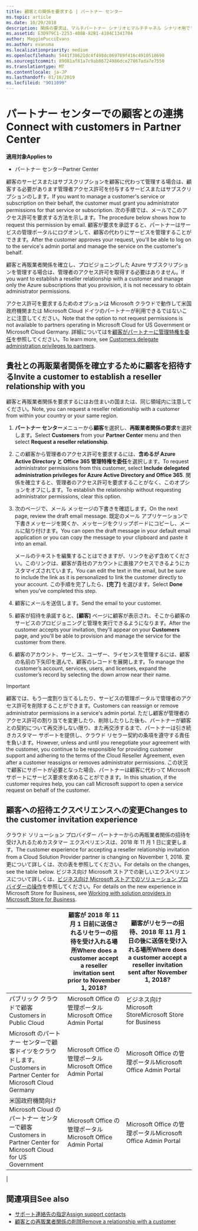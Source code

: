 ```yaml
---
title: 顧客との関係を要求する | パートナー センター
ms.topic: article
ms.date: 10/29/2018
description: 関係の要求は、マルチパートナー シナリオとマルチチャネル シナリオ用です。 また、パートナーの代理管理者特権が顧客によって削除され、パートナーがプロビジョニングやサポートを提供するために、管理者特権を復元する必要がある場合にも使用できます。
ms.assetid: E3D979C1-2253-408B-82B1-4104C1341704
author: MaggiePucciEvans
ms.author: evansma
ms.localizationpriority: medium
ms.openlocfilehash: 5441f38621dc4f498dc869789f416c4910518690
ms.sourcegitcommit: 89081af81a7c9ab86724986dce27867ada7e7550
ms.translationtype: MT
ms.contentlocale: ja-JP
ms.lasthandoff: 01/16/2019
ms.locfileid: "9011099"
---
```

# <a name="connect-with-customers-in-partner-center"></a><span data-ttu-id="6a774-104">パートナー センターでの顧客との連携</span><span class="sxs-lookup"><span data-stu-id="6a774-104">Connect with customers in Partner Center</span></span>

**<span data-ttu-id="6a774-105">適用対象</span><span class="sxs-lookup"><span data-stu-id="6a774-105">Applies to</span></span>**

-  <span data-ttu-id="6a774-106">パートナー センター</span><span class="sxs-lookup"><span data-stu-id="6a774-106">Partner Center</span></span>

<span data-ttu-id="6a774-107">顧客のサービスまたはサブスクリプションを顧客に代わって管理する場合は、顧客する必要があります管理者アクセス許可を付与するサービスまたはサブスクリプションのします。</span><span class="sxs-lookup"><span data-stu-id="6a774-107">If you want to manage a customer's service or subscription on their behalf, the customer must grant you administrator permissions for that service or subscription.</span></span> <span data-ttu-id="6a774-108">次の手順では、メールでこのアクセス許可を要求する方法を示します。</span><span class="sxs-lookup"><span data-stu-id="6a774-108">The procedure below shows how to request this permission by email.</span></span> <span data-ttu-id="6a774-109">顧客が要求を承認すると、パートナーはサービスの管理ポータルにログオンして、顧客の代わりにサービスを管理することができます。</span><span class="sxs-lookup"><span data-stu-id="6a774-109">After the customer approves your request, you'll be able to log on to the service's admin portal and manage the service on the customer's behalf.</span></span>

<span data-ttu-id="6a774-110">顧客と再販業者関係を確立し、プロビジョニングした Azure サブスクリプションを管理する場合は、管理者のアクセス許可を取得する必要はありません。</span><span class="sxs-lookup"><span data-stu-id="6a774-110">If you want to establish a reseller relationship with a customer and manage only the Azure subscriptions that you provision, it is not necessary to obtain administrator permissions.</span></span>

<span data-ttu-id="6a774-111">アクセス許可を要求するためのオプションは Microsoft クラウドで動作して米国政府機関または Microsoft Cloud ドイツのパートナーが利用できるではないことに注意してください。</span><span class="sxs-lookup"><span data-stu-id="6a774-111">Note that the option to not request permissions is not available to partners operating in Microsoft Cloud for US Government or Microsoft Cloud Germany.</span></span> <span data-ttu-id="6a774-112">詳細についてはを[顧客がパートナーに管理特権を委任](https://docs.microsoft.com/en-us/partner-center/customers_revoke_admin_privileges)を参照してください。</span><span class="sxs-lookup"><span data-stu-id="6a774-112">To learn more, see [Customers delegate administration privileges to partners](https://docs.microsoft.com/en-us/partner-center/customers_revoke_admin_privileges).</span></span>


## <a name="invite-a-customer-to-establish-a-reseller-relationship-with-you"></a><span data-ttu-id="6a774-113">貴社との再販業者関係を確立するために顧客を招待する</span><span class="sxs-lookup"><span data-stu-id="6a774-113">Invite a customer to establish a reseller relationship with you</span></span>

<span data-ttu-id="6a774-114">顧客と再販業者関係を要求するにはお住まいの国または、同じ領域内に注意してください。</span><span class="sxs-lookup"><span data-stu-id="6a774-114">Note, you can request a reseller relationship with a customer from within your country or your same region.</span></span>

1.  <span data-ttu-id="6a774-115">**パートナー センター**メニューから**顧客**を選択し、**再販業者関係の要求**を選択します。</span><span class="sxs-lookup"><span data-stu-id="6a774-115">Select **Customers** from your **Partner Center** menu and then select **Request a reseller relationship**.</span></span>

2.  <span data-ttu-id="6a774-116">この顧客から管理者のアクセス許可を要求するには、**含めるが Azure Active Directory と Office 365 管理特権を委任**を選択します。</span><span class="sxs-lookup"><span data-stu-id="6a774-116">To request administrator permissions from this customer, select **Include delegated administration privileges for Azure Active Directory and Office 365**.</span></span> <span data-ttu-id="6a774-117">関係を確立すると、管理者のアクセス許可を要求することがなく、このオプションをオフにします。</span><span class="sxs-lookup"><span data-stu-id="6a774-117">To establish the relationship without requesting administrator permissions, clear this option.</span></span> 

3.  <span data-ttu-id="6a774-118">次のページで、メール メッセージの下書きを確認します。</span><span class="sxs-lookup"><span data-stu-id="6a774-118">On the next page, review the draft email message.</span></span> <span data-ttu-id="6a774-119">既定のメール アプリケーションで下書きメッセージを開くか、メッセージをクリップボードにコピーし、メールに貼り付けます。</span><span class="sxs-lookup"><span data-stu-id="6a774-119">You can open the draft message in your default email application or you can copy the message to your clipboard and paste it into an email.</span></span> 

    <span data-ttu-id="6a774-120">メールのテキストを編集することはできますが、リンクを必ず含めてください。このリンクは、顧客が貴社のアカウントに直接アクセスできるようにカスタマイズされています。</span><span class="sxs-lookup"><span data-stu-id="6a774-120">You can edit the text in the email, but be sure to include the link as it is personalized to link the customer directly to your account.</span></span> <span data-ttu-id="6a774-121">この手順を完了したら、**[完了]** を選びます。</span><span class="sxs-lookup"><span data-stu-id="6a774-121">Select **Done** when you’ve completed this step.</span></span>

3.  <span data-ttu-id="6a774-122">顧客にメールを送信します。</span><span class="sxs-lookup"><span data-stu-id="6a774-122">Send the email to your customer.</span></span>

5.  <span data-ttu-id="6a774-123">顧客が招待を承諾すると、**[顧客]** ページに顧客が表示され、そこから顧客のサービスのプロビジョニングと管理を実行できるようになります。</span><span class="sxs-lookup"><span data-stu-id="6a774-123">After the customer accepts your invitation, they'll appear on your **Customers** page, and you'll be able to provision and manage the service for the customer from there.</span></span>

 
6.  <span data-ttu-id="6a774-124">顧客のアカウント、サービス、ユーザー、ライセンスを管理するには、顧客の名前の下矢印を選んで、顧客のレコードを展開します。</span><span class="sxs-lookup"><span data-stu-id="6a774-124">To manage the customer’s account, services, users, and licenses, expand the customer’s record by selecting the down arrow near their name.</span></span>


> [!IMPORTANT]  
> <span data-ttu-id="6a774-125">顧客では、もう一度割り当てるしたり、サービスの管理ポータルで管理者のアクセス許可を削除することができます。</span><span class="sxs-lookup"><span data-stu-id="6a774-125">Customers can reassign or remove administrator permissions in a service's admin portal.</span></span> <span data-ttu-id="6a774-126">ただし顧客が管理者のアクセス許可の割り当てを変更したり、削除したりした後も、パートナーが顧客との契約について再交渉しない限り、また再交渉するまで、パートナーは引き続きカスタマー サポートを提供し、クラウド リセラー契約の条項を遵守する責任を負います。</span><span class="sxs-lookup"><span data-stu-id="6a774-126">However, unless and until you renegotiate your agreement with the customer, you continue to be responsible for providing customer support and adhering to the terms of the Cloud Reseller Agreement, even after a customer reassigns or removes administrator permissions.</span></span> <span data-ttu-id="6a774-127">この状況で顧客にサポートが必要となった場合、パートナーは顧客に代わって Microsoft サポートにサービス要求を求めることができます。</span><span class="sxs-lookup"><span data-stu-id="6a774-127">In this situation, if the customer requires help, you can call Microsoft support to open a service request on behalf of the customer.</span></span>

## <a name="changes-to-the-customer-invitation-experience"></a><span data-ttu-id="6a774-128">顧客への招待エクスペリエンスへの変更</span><span class="sxs-lookup"><span data-stu-id="6a774-128">Changes to the customer invitation experience</span></span>

<span data-ttu-id="6a774-129">クラウド ソリューション プロバイダー パートナーからの再販業者関係の招待を受け入れるためカスタマー エクスペリエンスは、2018 年 11 月 1 日に変更します。</span><span class="sxs-lookup"><span data-stu-id="6a774-129">The customer experience for accepting a reseller relationship invitation from a Cloud Solution Provider partner is changing on November 1, 2018.</span></span> <span data-ttu-id="6a774-130">変更について詳しくは、次の表を参照してください。</span><span class="sxs-lookup"><span data-stu-id="6a774-130">For details on the changes, see the table below.</span></span> <span data-ttu-id="6a774-131">ビジネス向け Microsoft ストアでの新しいエクスペリエンスについて詳しくは、[ビジネス向け Microsoft ストアでのソリューション プロバイダーの操作](https://docs.microsoft.com/en-us/microsoft-store/work-with-partner-microsoft-store-business)を参照してください。</span><span class="sxs-lookup"><span data-stu-id="6a774-131">For details on the new experience in Microsoft Store for Business, see [Working with solution providers in Microsoft Store for Business](https://docs.microsoft.com/en-us/microsoft-store/work-with-partner-microsoft-store-business).</span></span>

|  | <span data-ttu-id="6a774-132">顧客が 2018 年 11 月 1 日前に送信されるリセラーの招待を受け入れる場所</span><span class="sxs-lookup"><span data-stu-id="6a774-132">Where does a customer accept a reseller invitation sent prior to November 1, 2018?</span></span> | <span data-ttu-id="6a774-133">顧客がリセラーの招待、2018 年 11 月 1 日の後に送信を受け入れる場所</span><span class="sxs-lookup"><span data-stu-id="6a774-133">Where does a customer accept a reseller invitation sent after November 1, 2018?</span></span> |
|---------|---------|---------
| <span data-ttu-id="6a774-134">パブリック クラウドで顧客</span><span class="sxs-lookup"><span data-stu-id="6a774-134">Customers in Public Cloud</span></span> | <span data-ttu-id="6a774-135">Microsoft Office の管理ポータル</span><span class="sxs-lookup"><span data-stu-id="6a774-135">Microsoft Office Admin Portal</span></span> | <span data-ttu-id="6a774-136">ビジネス向け Microsoft Store</span><span class="sxs-lookup"><span data-stu-id="6a774-136">Microsoft Store for Business</span></span> |
| <span data-ttu-id="6a774-137">Microsoft のパートナー センターで顧客ドイツをクラウドします。</span><span class="sxs-lookup"><span data-stu-id="6a774-137">Customers in Partner Center for Microsoft Cloud Germany</span></span> | <span data-ttu-id="6a774-138">Microsoft Office の管理ポータル</span><span class="sxs-lookup"><span data-stu-id="6a774-138">Microsoft Office Admin Portal</span></span> | <span data-ttu-id="6a774-139">Microsoft Office の管理ポータル</span><span class="sxs-lookup"><span data-stu-id="6a774-139">Microsoft Office Admin Portal</span></span> |
| <span data-ttu-id="6a774-140">米国政府機関向け Microsoft Cloud のパートナー センターで顧客</span><span class="sxs-lookup"><span data-stu-id="6a774-140">Customers in Partner Center for Microsoft Cloud for US Government</span></span> | <span data-ttu-id="6a774-141">Microsoft Office の管理ポータル</span><span class="sxs-lookup"><span data-stu-id="6a774-141">Microsoft Office Admin Portal</span></span> | <span data-ttu-id="6a774-142">Microsoft Office の管理ポータル</span><span class="sxs-lookup"><span data-stu-id="6a774-142">Microsoft Office Admin Portal</span></span> |
|

## <a name="see-also"></a><span data-ttu-id="6a774-143">関連項目</span><span class="sxs-lookup"><span data-stu-id="6a774-143">See also</span></span>

- [<span data-ttu-id="6a774-144">サポート連絡先の指定</span><span class="sxs-lookup"><span data-stu-id="6a774-144">Assign support contacts</span></span>](assign-support-contacts.md)
- [<span data-ttu-id="6a774-145">顧客との再販業者関係の削除</span><span class="sxs-lookup"><span data-stu-id="6a774-145">Remove a relationship with a customer</span></span>](remove-a-relationship.md)